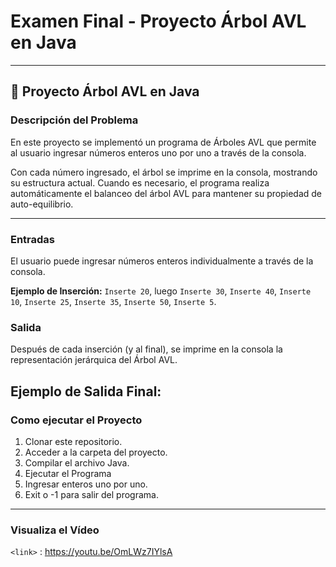 # Examen Final - Proyecto Árbol AVL en Java
------------
## 🌳 Proyecto Árbol AVL en Java

### Descripción del Problema
En este proyecto se implementó un programa de Árboles AVL que permite al usuario ingresar números enteros uno por uno a través de la consola.

Con cada número ingresado, el árbol se imprime en la consola, mostrando su estructura actual. Cuando es necesario, el programa realiza automáticamente el balanceo del árbol AVL para mantener su propiedad de auto-equilibrio.

------------
### Entradas
El usuario puede ingresar números enteros individualmente a través de la consola.

**Ejemplo de Inserción:** `Inserte 20`, luego `Inserte 30`, `Inserte 40`, `Inserte 10`, `Inserte 25`, `Inserte 35`, `Inserte 50`, `Inserte 5`.

### Salida
Después de cada inserción (y al final), se imprime en la consola la representación jerárquica del Árbol AVL.
             
**Ejemplo de Salida Final:**
------------
### Como ejecutar el Proyecto

1. Clonar este repositorio.
2. Acceder a la carpeta del proyecto.
3. Compilar el archivo Java.
4. Ejecutar el Programa
5. Ingresar enteros uno por uno.
6. Exit o -1 para salir del programa.
------------

### Visualiza el Vídeo
`<link>` : https://youtu.be/OmLWz7IYlsA
